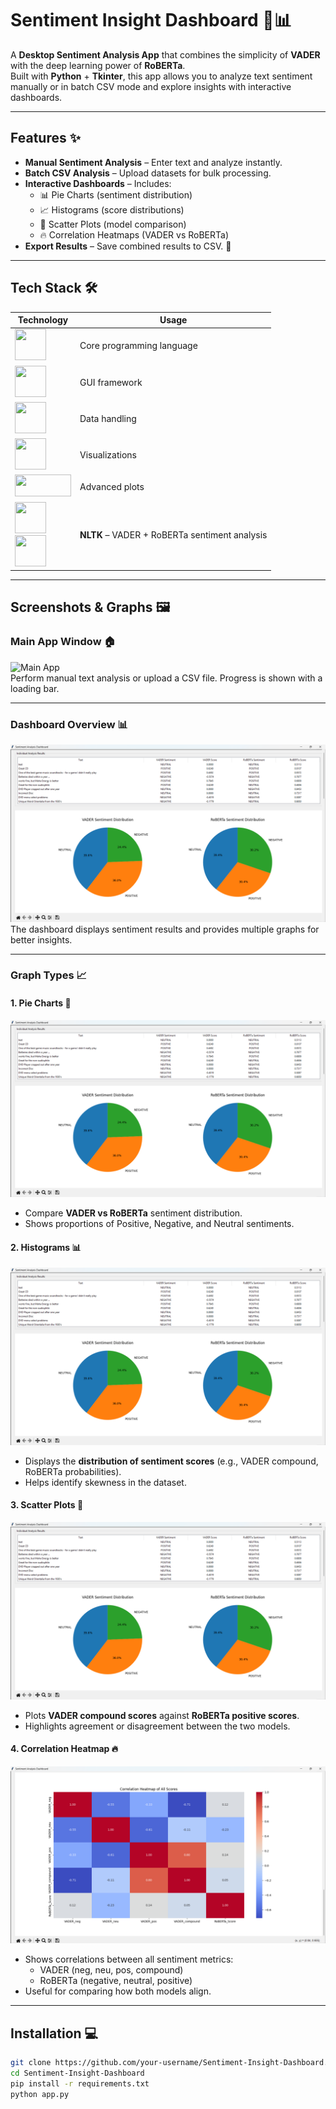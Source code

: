 # Sentiment Insight Dashboard 📝📊

A **Desktop Sentiment Analysis App** that combines the simplicity of **VADER** with the deep learning power of **RoBERTa**.  
Built with **Python** + **Tkinter**, this app allows you to analyze text sentiment manually or in batch CSV mode and explore insights with interactive dashboards.

---

## Features ✨
- **Manual Sentiment Analysis** – Enter text and analyze instantly.  
- **Batch CSV Analysis** – Upload datasets for bulk processing.  
- **Interactive Dashboards** – Includes:
  - 📊 Pie Charts (sentiment distribution)  
  - 📈 Histograms (score distributions)  
  - 🔹 Scatter Plots (model comparison)  
  - 🔥 Correlation Heatmaps (VADER vs RoBERTa)  
- **Export Results** – Save combined results to CSV. 💾  

---

## Tech Stack 🛠️

| Technology | Usage |
|------------|--------|
| <img src="https://www.vectorlogo.zone/logos/python/python-icon.svg" width="50" height="50"/> | Core programming language |
| <img src="https://upload.wikimedia.org/wikipedia/commons/8/88/TkInterPython.png" width="50" height="50"/> | GUI framework |
| <img src="https://pandas.pydata.org/static/img/pandas_mark.svg" width="50" height="50"/> | Data handling |
| <img src="https://matplotlib.org/_static/logo2.svg" width="50" height="50"/> | Visualizations |
| <img src="https://seaborn.pydata.org/_images/logo-wide-lightbg.svg" width="90" height="35"/> | Advanced plots |
| <img src="https://upload.wikimedia.org/wikipedia/commons/3/3a/NTLK_Logo.png" width="50" height="50"/> <br> <img src="https://huggingface.co/front/assets/huggingface_logo-noborder.svg" width="50" height="50"/> | **NLTK** – VADER + RoBERTa sentiment analysis |

---

## Screenshots & Graphs 🖼️

### Main App Window 🏠
![Main App](https://github.com/shantanusaha108/VADER-RoBERTa-SentimentApp/blob/main/screenshots/Screenshot%202025-09-23%20225234.png)  
Perform manual text analysis or upload a CSV file. Progress is shown with a loading bar.  

---

### Dashboard Overview 📊
![Dashboard](./screenshots/Screenshot%202025-09-24%20113206.png)  
The dashboard displays sentiment results and provides multiple graphs for better insights.  

---

### Graph Types 📈

#### 1. Pie Charts 🥧
![Pie Chart](./screenshots/Screenshot%202025-09-24%20113206.png)  
- Compare **VADER vs RoBERTa** sentiment distribution.  
- Shows proportions of Positive, Negative, and Neutral sentiments.  

#### 2. Histograms 📊
![Histogram](./screenshots/Screenshot%202025-09-24%20113206.png)  
- Displays the **distribution of sentiment scores** (e.g., VADER compound, RoBERTa probabilities).  
- Helps identify skewness in the dataset.  

#### 3. Scatter Plots 🔹
![Scatter Plot](./screenshots/Screenshot%202025-09-24%20113206.png)  
- Plots **VADER compound scores** against **RoBERTa positive scores**.  
- Highlights agreement or disagreement between the two models.  

#### 4. Correlation Heatmap 🔥
![Heatmap](./screenshots/Screenshot%202025-09-24%20113303.png)  
- Shows correlations between all sentiment metrics:  
  - VADER (neg, neu, pos, compound)  
  - RoBERTa (negative, neutral, positive)  
- Useful for comparing how both models align.  

---

## Installation 💻

```bash
git clone https://github.com/your-username/Sentiment-Insight-Dashboard.git
cd Sentiment-Insight-Dashboard
pip install -r requirements.txt
python app.py
